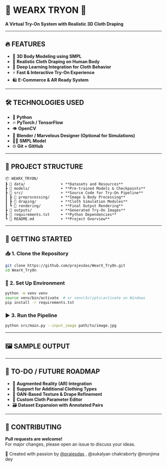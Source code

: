 
# 💫 **WEARX TRYON** 💫  
**A Virtual Try-On System with Realistic 3D Cloth Draping**

---

## 🔥 **FEATURES**

- 🎯 **3D Body Modeling using SMPL**
- 👕 **Realistic Cloth Draping on Human Body**
- 🧠 **Deep Learning Integration for Cloth Behavior**
- ⚡ **Fast & Interactive Try-On Experience**
- 🛍️ **E-Commerce & AR Ready System**

---

## 🛠️ **TECHNOLOGIES USED**

- 🐍 **Python**
- 🔥 **PyTorch / TensorFlow**
- 👁️ **OpenCV**
- 🎨 **Blender / Marvelous Designer (Optional for Simulations)**
- 🧍‍♂️ **SMPL Model**
- 🌐 **Git + GitHub**

---

## 📁 **PROJECT STRUCTURE**

```
📦 WEARX_TRYON/
┣ 📂 data/                ➤ **Datasets and Resources**
┣ 📂 models/              ➤ **Pre-trained Models & Checkpoints**
┣ 📂 src/                 ➤ **Source Code for Try-On Pipeline**
┃ ┣ 📂 preprocessing/     ➤ **Image & Body Processing**
┃ ┣ 📂 draping/           ➤ **Cloth Simulation Modules**
┃ ┗ 📂 rendering/         ➤ **Final Output Rendering**
┣ 📂 outputs/             ➤ **Generated Try-On Images**
┣ 📜 requirements.txt     ➤ **Python Dependencies**
┗ 📄 README.md            ➤ **Project Overview**
```

---

## 🚀 **GETTING STARTED**

### 📥 **1. Clone the Repository**
```bash
git clone https://github.com/prajesdas/WearX_TryOn.git
cd WearX_TryOn
```

### 🧱 **2. Set Up Environment**
```bash
python -m venv venv
source venv/bin/activate  # or venv\Scripts\activate on Windows
pip install -r requirements.txt
```

### ▶️ **3. Run the Pipeline**
```bash
python src/main.py --input_image path/to/image.jpg
```

---

## 🖼️ **SAMPLE OUTPUT**



---

## 📌 **TO-DO / FUTURE ROADMAP**

- 🚀 **Augmented Reality (AR) Integration**
- 👖 **Support for Additional Clothing Types**
- 🧠 **GAN-Based Texture & Drape Refinement**
- 🧵 **Custom Cloth Parameter Editor**
- 🗃️ **Dataset Expansion with Annotated Pairs**

---

## 🤝 **CONTRIBUTING**

**Pull requests are welcome!**  
For major changes, please open an issue to discuss your ideas.


🔗 Created with passion by [@prajesdas](https://github.com/prajesdas) , @sukalyan chakraborty @monjima dey 

